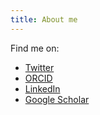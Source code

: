 ```yaml
---
title: About me
---
```


Find me on:

* [Twitter](https://twitter.com/LizzieCoker)
* [ORCID](https://orcid.org/0000-0003-4934-8887)
* [LinkedIn](https://www.linkedin.com/in/lizziecoker/)
* [Google Scholar](https://scholar.google.com/citations?user=fXuhUwkAAAAJ&hl=en)
